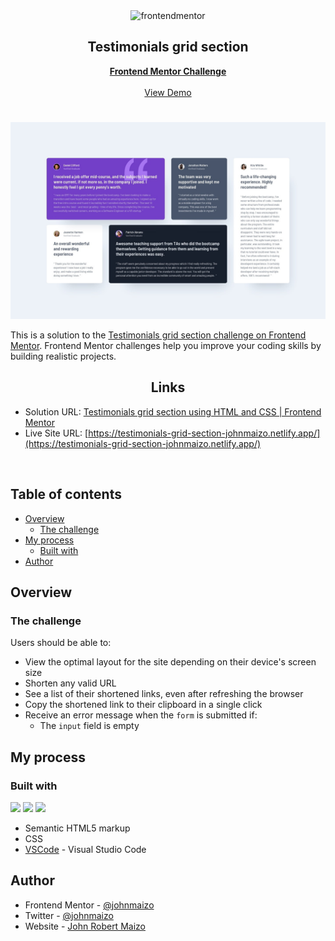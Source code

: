 <div id="top"></div>

<div align="center">

  <img src="https://www.frontendmentor.io/static/images/logo-mobile.svg" alt="frontendmentor" width="80">

  <h2 align="center">Testimonials grid section</h2>
  <p align="center">
    <a href="https://www.frontendmentor.io/challenges/testimonials-grid-section-Nnw6J7Un7/hub"><strong>Frontend Mentor Challenge</strong></a>
    <br />
    <br />
    <a href="https://testimonials-grid-section-johnmaizo.netlify.app/">View Demo</a>
  </p>
</div>

#

<div align="center">

![](./design/desktop-design.jpg)

</div>

This is a solution to the [Testimonials grid section challenge on Frontend Mentor](https://www.frontendmentor.io/challenges/testimonials-grid-section-Nnw6J7Un7/hub). Frontend Mentor challenges help you improve your coding skills by building realistic projects.

<h2 align="center">Links</h2>

- Solution URL: [Testimonials grid section using HTML and CSS | Frontend Mentor](https://www.frontendmentor.io/solutions/testimonials-grid-section-HFzY6lu_fu)
- Live Site URL: [https://testimonials-grid-section-johnmaizo.netlify.app/](https://testimonials-grid-section-johnmaizo.netlify.app/)

<br>

## Table of contents

- [Overview](#overview)
  - [The challenge](#the-challenge)
- [My process](#my-process)
  - [Built with](#built-with)
- [Author](#author)

## Overview

### The challenge

Users should be able to:

- View the optimal layout for the site depending on their device's screen size
- Shorten any valid URL
- See a list of their shortened links, even after refreshing the browser
- Copy the shortened link to their clipboard in a single click
- Receive an error message when the `form` is submitted if:
  - The `input` field is empty

## My process

### Built with

<!-- Bagdes -->

![](https://img.shields.io/badge/HTML5-E34F26?style=for-the-badge&logo=html5&logoColor=white)
![](https://img.shields.io/badge/CSS3-1572B6?style=for-the-badge&logo=css3&logoColor=white)
![](https://camo.githubusercontent.com/534d830baea352620abea385ff58cff9478e683e8449044b1ac6d8269bbbb3d1/68747470733a2f2f696d672e736869656c64732e696f2f62616467652f2d56697375616c25323053747564696f253230436f64652d3030374143433f7374796c653d666f722d7468652d626164676526266c6f676f3d76697375616c2d73747564696f2d636f6465266c6f676f436f6c6f723d7768697465)

- Semantic HTML5 markup
- CSS
- [VSCode](https://code.visualstudio.com/) - Visual Studio Code


## Author

- Frontend Mentor - [@johnmaizo](https://www.frontendmentor.io/profile/johnmaizo)
- Twitter - [@johnmaizo](https://twitter.com/johnmaizo)
- Website - [John Robert Maizo](https://johnmaizo.github.io/personal_website/)